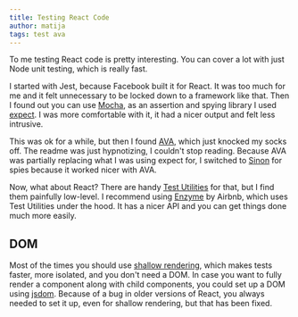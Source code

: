 ```yaml
---
title: Testing React Code
author: matija
tags: test ava
---
```


To me testing React code is pretty interesting. You can cover a lot with just Node unit testing, which is really fast.

I started with Jest, because Facebook built it for React. It was too much for me and it felt unnecessary to be locked down to a framework like that. Then I found out you can use [Mocha], as an assertion and spying library I used [expect]. I was more comfortable with it, it had a nicer output and felt less intrusive.

This was ok for a while, but then I found [AVA], which just knocked my socks off. The readme was just hypnotizing, I couldn't stop reading. Because AVA was partially replacing what I was using expect for, I switched to [Sinon] for spies because it worked nicer with AVA.

Now, what about React? There are handy [Test Utilities] for that, but I find them painfully low-level. I recommend using [Enzyme] by Airbnb, which uses Test Utilities under the hood. It has a nicer API and you can get things done much more easily.

[expect]: https://github.com/mjackson/expect
[Mocha]: http://mochajs.org/
[AVA]: https://github.com/avajs/ava
[Sinon]: http://sinonjs.org/
[Test Utilities]: http://facebook.github.io/react/docs/test-utils.html
[Enzyme]: http://airbnb.io/enzyme/

## DOM

Most of the times you should use [shallow rendering], which makes tests faster, more isolated, and you don't need a DOM. In case you want to fully render a component along with child components, you could set up a DOM using [jsdom]. Because of a bug in older versions of React, you always needed to set it up, even for shallow rendering, but that has been fixed.

[shallow rendering]: http://facebook.github.io/react/docs/test-utils.html#shallow-rendering
[jsdom]: https://github.com/tmpvar/jsdom
